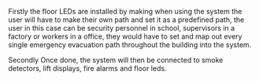 Firstly the floor LEDs are installed by making 
when using the system the user will have to make their own path and set it as a predefined path, 
the user in this case can be security personnel in school, supervisors in a factory or workers in a office,
they would have to set and map out every single emergency evacuation path throughout the building into the system.

Secondly 
Once done, the system will then be connected to smoke detectors, lift displays, fire alarms and floor leds.
